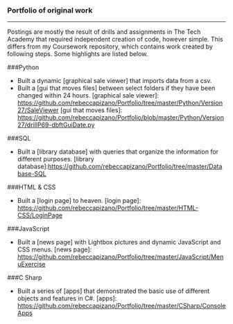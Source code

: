 ### Portfolio of original work
---
Postings are mostly the result of drills and assignments in The Tech Academy that required independent creation of code, however simple. This differs from my Coursework repository, which contains work created by following steps. Some highlights are listed below.

###Python
* Built a dynamic [graphical sale viewer] that imports data from a csv.
* Built a [gui that moves files] between select folders if they have been changed within 24 hours.
[graphical sale viewer]: https://github.com/rebeccapizano/Portfolio/tree/master/Python/Version27/SaleViewer
[gui that moves files]: https://github.com/rebeccapizano/Portfolio/blob/master/Python/Version27/drillP69-dbftGuiDate.py

###SQL
* Built a [library database] with queries that organize the information for different purposes.
[library database]:https://github.com/rebeccapizano/Portfolio/tree/master/Database-SQL

###HTML & CSS
* Built a [login page] to heaven.
[login page]: https://github.com/rebeccapizano/Portfolio/tree/master/HTML-CSS/LoginPage

###JavaScript
* Built a [news page] with Lightbox pictures and dynamic JavaScript and CSS menus.
[news page]: https://github.com/rebeccapizano/Portfolio/tree/master/JavaScript/MenuExercise

###C Sharp
* Built a series of [apps] that demonstrated the basic use of different objects and features in C#.
[apps]: https://github.com/rebeccapizano/Portfolio/tree/master/CSharp/ConsoleApps
